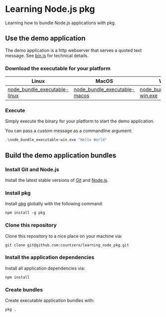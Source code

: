 # Learning Node.js pkg
Learning how to bundle Node.js applications with pkg.

## Use the demo application

The demo application is a http webserver that serves a quoted text message. See [bin.js](https://github.com/countzero/learning_node_pkg/blob/master/bin.js) for technical details.

### Download the executable for your platform

| Linux | MacOS | Windows |
| ----- | ----- | ------- |
| [node_bundle_executable-linux](https://github.com/countzero/learning_node_pkg/releases/download/v1.0.0/node_bundle_executable-linux) | [node_bundle_executable-macos](https://github.com/countzero/learning_node_pkg/releases/download/v1.0.0/node_bundle_executable-macos) | [node_bundle_executable-win.exe](https://github.com/countzero/learning_node_pkg/releases/download/v1.0.0/node_bundle_executable-win.exe) |

### Execute

Simply execute the binary for your platform to start the demo application.

You can pass a custom message as a commandline argument:

``` PowerShell
.\node_bundle_executable-win.exe "Hello World"
```

## Build the demo application bundles

### Install Git and Node.js

Install the latest stable versions of [Git](https://git-scm.com/) and [Node.js](https://nodejs.org).

### Install pkg

Install [pkg](https://www.npmjs.com/package/pkg) globally with the following command:

```
npm install -g pkg
```

### Clone this repository

Clone this repository to a nice place on your machine via:

```
git clone git@github.com:countzero/learning_node_pkg.git

```

### Install the application dependencies

Install all application dependencies via:

```
npm install
```

### Create bundles

Create executable application bundles with:

```
pkg .
```
